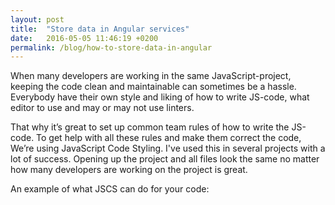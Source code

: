 ```yaml
---
layout: post
title:  "Store data in Angular services"
date:   2016-05-05 11:46:19 +0200
permalink: /blog/how-to-store-data-in-angular
---
```

When many developers are working in the same JavaScript-project, keeping the code clean and maintainable can sometimes be a hassle. Everybody have their own style and liking of how to write JS-code, what editor to use and may or may not use linters.

That why it’s great to set up common team rules of how to write the JS-code. To get help with all these rules and make them correct the code, We’re using JavaScript Code Styling.
I've used this in several projects with a lot of success. Opening up the project and all files look the same no matter how many developers are working on the project is great.

An example of what JSCS can do for your code: